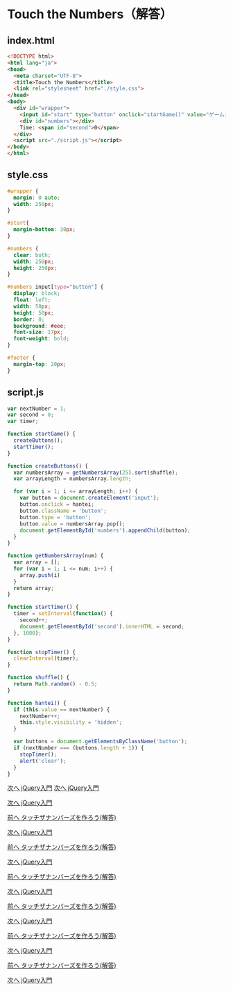 # Touch the Numbers（解答）

## index.html

```html
<!DOCTYPE html>
<html lang="ja">
<head>
  <meta charset="UTF-8">
  <title>Touch the Numbers</title>
  <link rel="stylesheet" href="./style.css">
</head>
<body>
  <div id="wrapper">
    <input id="start" type="button" onclick="startGame()" value="ゲームスタート">
    <div id="numbers"></div>
    Time: <span id="second">0</span>
  </div>
  <script src="./script.js"></script>
</body>
</html>
```

## style.css

```css
#wrapper {
  margin: 0 auto;
  width: 250px;
}

#start{
  margin-bottom: 30px;
}

#numbers {
  clear: both;
  width: 250px;
  height: 250px;
}

#numbers input[type="button"] {
  display: block;
  float: left;
  width: 50px;
  height: 50px;
  border: 0;
  background: #eee;
  font-size: 17px;
  font-weight: bold;
}

#footer {
  margin-top: 20px;
}
```

## script.js

```javascript
var nextNumber = 1;
var second = 0;
var timer;

function startGame() {
  createButtons();
  startTimer();
}

function createButtons() {
  var numbersArray = getNumbersArray(25).sort(shuffle);
  var arrayLength = numbersArray.length;

  for (var i = 1; i <= arrayLength; i++) {
    var button = document.createElement('input');
    button.onclick = hantei;
    button.className = 'button';
    button.type = 'button';
    button.value = numbersArray.pop();
    document.getElementById('numbers').appendChild(button);
  }
}

function getNumbersArray(num) {
  var array = [];
  for (var i = 1; i <= num; i++) {
    array.push(i)
  }
  return array;
}

function startTimer() {
  timer = setInterval(function() {
    second++;
    document.getElementById('second').innerHTML = second;
  }, 1000);
}

function stopTimer() {
  clearInterval(timer);
}

function shuffle() {
  return Math.random() - 0.5;
}

function hantei() {
  if (this.value == nextNumber) {
    nextNumber++;
    this.style.visibility = 'hidden';
  }

  var buttons = document.getElementsByClassName('button');
  if (nextNumber === (buttons.length + 1)) {
    stopTimer();
    alert('clear');
  }
}
```
  [次へ jQuery入門](./09/jquery.md)
  [次へ jQuery入門](../09/jquery.md)
 
  [次へ jQuery入門](../09/jquery.md)
 
[前へ タッチザナンバーズを作ろう(解答)](./touch_the_numbers_answer.md)
 
[次へ jQuery入門](./jquery.md)
 
[前へ タッチザナンバーズを作ろう(解答)](./touch_the_numbers_answer.md)
 
[次へ jQuery入門](./jquery.md)
 
[前へ タッチザナンバーズを作ろう(解答)](./touch_the_numbers_answer.md)
 
[次へ jQuery入門](./jquery.md)
 
[前へ タッチザナンバーズを作ろう(解答)](./touch_the_numbers_answer.md)
 
[次へ jQuery入門](./jquery.md)
 
[前へ タッチザナンバーズを作ろう(解答)](./touch_the_numbers_answer.md)
 
[次へ jQuery入門](./jquery.md)
 
[前へ タッチザナンバーズを作ろう(解答)](./touch_the_numbers_answer.md)
 
[次へ jQuery入門](./jquery.md)
